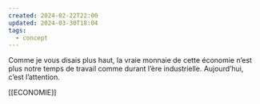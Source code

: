 ```yaml
---
created: 2024-02-22T22:00
updated: 2024-03-30T18:04
tags:
  - concept
---
```

Comme je vous disais plus haut, la vraie monnaie de cette économie n’est plus notre temps de travail comme durant l’ère industrielle. Aujourd’hui, c’est l’attention.

[[ECONOMIE]]

